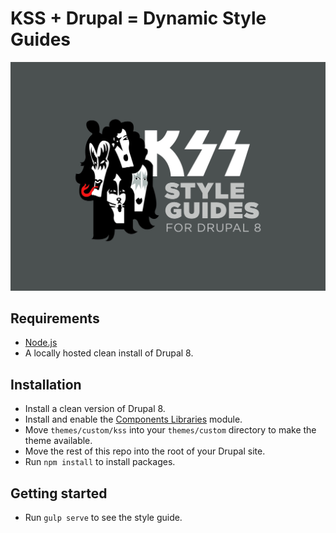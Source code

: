 # KSS + Drupal = Dynamic Style Guides

![KSS Drupal](https://github.com/fourkitchens/kss-with-drupal/raw/master/themes/custom/kss/img/kss-graphic.jpg)

## Requirements

- [Node.js](https://nodejs.org/en/)
- A locally hosted clean install of Drupal 8.

## Installation

- Install a clean version of Drupal 8.
- Install and enable the [Components Libraries](https://www.drupal.org/project/components) module.
- Move `themes/custom/kss` into your `themes/custom` directory to make the theme available.
- Move the rest of this repo into the root of your Drupal site.
- Run `npm install` to install packages.

## Getting started

- Run `gulp serve` to see the style guide.